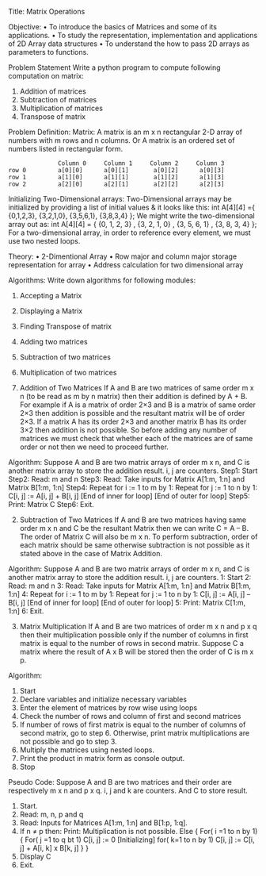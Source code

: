Title: Matrix Operations

Objective:
• To introduce the basics of Matrices and some of its applications.
• To study the representation, implementation and applications of 2D Array data structures
• To understand the how to pass 2D arrays as parameters to functions.

Problem Statement
Write a python program to compute following computation on matrix:
1. Addition of matrices
2. Subtraction of matrices
3. Multiplication of matrices
4. Transpose of matrix

Problem Definition:
Matrix: A matrix is an m x n rectangular 2-D array of numbers with m rows and n columns.
Or A matrix is an ordered set of numbers listed in rectangular form.

                  Column 0     Column 1     Column 2     Column 3
    row 0         a[0][0]      a[0][1]       a[0][2]      a[0][3]
    row 1         a[1][0]      a[1][1]       a[1][2]      a[1][3]
    row 2         a[2][0]      a[2][1]       a[2][2]      a[2][3]


Initializing Two-Dimensional arrays:
Two-Dimensional arrays may be initialized by providing a list of initial values & it looks like
this:
int A[4][4] ={ {0,1,2,3}, {3,2,1,0}, {3,5,6,1}, {3,8,3,4} };
We might write the two-dimensional array out as:
int A[4][4] = { {0, 1, 2, 3} , {3, 2, 1, 0} , {3, 5, 6, 1} , {3, 8, 3, 4} };
For a two-dimensional array, in order to reference every element, we must use two nested
loops.

Theory:
• 2-Dimentional Array
• Row major and column major storage representation for array
• Address calculation for two dimensional array

Algorithms:
Write down algorithms for following modules:
1. Accepting a Matrix
2. Displaying a Matrix
3. Finding Transpose of matrix
4. Adding two matrices
5. Subtraction of two matrices
6. Multiplication of two matrices

1. Addition of Two Matrices
If A and B are two matrices of same order m x n (to be read as m by n matrix) then their
addition is defined by A + B. For example if A is a matrix of order 2×3 and B is a matrix of
same order 2×3 then addition is possible and the resultant matrix will be of order 2×3. If a
matrix A has its order 2×3 and another matrix B has its order 3×2 then addition is not
possible. So before adding any number of matrices we must check that whether each of the
matrices are of same order or not then we need to proceed further.

Algorithm:
Suppose A and B are two matrix arrays of order m x n, and C is another matrix array to store
the addition result. i, j are counters.
Step1: Start
Step2: Read: m and n
Step3: Read: Take inputs for Matrix A[1:m, 1:n] and Matrix B[1:m, 1:n]
Step4: Repeat for i := 1 to m by 1:
              Repeat for j := 1 to n by 1:
                     C[i, j] := A[i, j] + B[i, j]
              [End of inner for loop]
       [End of outer for loop]
Step5: Print: Matrix C
Step6: Exit.

2. Subtraction of Two Matrices
If A and B are two matrices having same order m x n and C be the resultant Matrix then we
can write C = A – B. The order of Matrix C will also be m x n. To perform subtraction, order
of each matrix should be same otherwise subtraction is not possible as it stated above in the
case of Matrix Addition.

Algorithm:
Suppose A and B are two matrix arrays of order m x n, and C is another matrix array to store
the addition result. i, j are counters.
1: Start
2: Read: m and n
3: Read: Take inputs for Matrix A[1:m, 1:n] and Matrix B[1:m, 1:n]
4: Repeat for i := 1 to m by 1:
          Repeat for j := 1 to n by 1:
                C[i, j] := A[i, j] – B[i, j]
          [End of inner for loop]
   [End of outer for loop]
5: Print: Matrix C[1:m, 1:n]
6: Exit.

3. Matrix Multiplication
If A and B are two matrices of order m x n and p x q then their multiplication possible only if
the number of columns in first matrix is equal to the number of rows in second matrix.
Suppose C a matrix where the result of A x B will be stored then the order of C is m x p.

Algorithm:
1. Start
2. Declare variables and initialize necessary variables
3. Enter the element of matrices by row wise using loops
4. Check the number of rows and column of first and second matrices
5. If number of rows of first matrix is equal to the number of columns of second
matrix, go to step 6. Otherwise, print matrix multiplications are not possible and go
to step 3.
6. Multiply the matrices using nested loops.
7. Print the product in matrix form as console output.
8. Stop

Pseudo Code:
Suppose A and B are two matrices and their order are respectively m x n and p x q. i, j and k
are counters. And C to store result.
1. Start.
2. Read: m, n, p and q
3. Read: Inputs for Matrices A[1:m, 1:n] and B[1:p, 1:q].
4. If n ≠ p then:
        Print: Multiplication is not possible.
   Else
   {
        For( i =1 to n by 1)
        {
             For( j =1 to q bt 1)
                    C[i, j] := 0 [Initializing]
                    for( k=1 to n by 1)
                         C[i, j] := C[i, j] + A[i, k] x B[k, j]
         }
    }
6. Display C
7. Exit.
